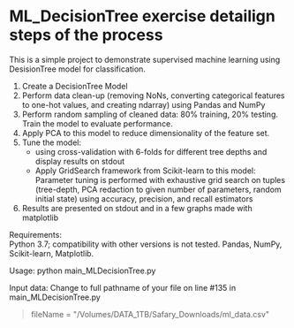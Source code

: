 # ML_DecisionTree exercise detailign steps of the process
This is a simple project to demonstrate supervised machine learning using DesisionTree model for classification.  

1. Create a DecisionTree Model
2. Perform data clean-up (removing NoNs, converting categorical features to one-hot values, and creating ndarray) using Pandas and NumPy
3. Perform random sampling of cleaned data: 80% training, 20% testing. Train the model to evaluate performance. 
4. Apply PCA to this model to reduce dimensionality of the feature set.
5. Tune the model:
    - using cross-validation with 6-folds for different tree depths and display results on stdout
    - Apply GridSearch framework from Scikit-learn to this model: 
      Parameter tuning is performed with exhaustive grid search on tuples (tree-depth, PCA redaction to given
      number of parameters, random initial state) using accuracy, precision, and recall estimators
6. Results are presented on stdout and in a few graphs made with matplotlib

Requirements:  
   Python 3.7; compatibility with other versions is not tested. 
   Pandas, NumPy, Scikit-learn, Matplotlib.
   
Usage: 
  python main_MLDecisionTree.py  
  
Input data: 
  Change to full pathname of your file on line #135 in main_MLDecisionTree.py
 > fileName = "/Volumes/DATA_1TB/Safary_Downloads/ml_data.csv"
